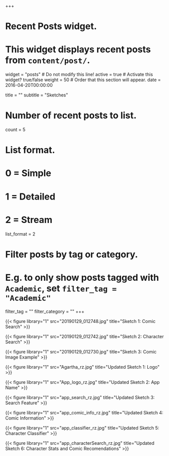 +++
# Recent Posts widget.
# This widget displays recent posts from `content/post/`.
widget = "posts"  # Do not modify this line!
active = true  # Activate this widget? true/false
weight = 50  # Order that this section will appear.
date = 2016-04-20T00:00:00

title = ""
subtitle = "Sketches"

# Number of recent posts to list.
count = 5

# List format.
#   0 = Simple
#   1 = Detailed
#   2 = Stream
list_format = 2

# Filter posts by tag or category.
#  E.g. to only show posts tagged with `Academic`, set `filter_tag = "Academic"`
filter_tag = ""
filter_category = ""
+++

{{< figure library="1" src="20190129_012748.jpg" title="Sketch 1: Comic Search" >}}

{{< figure library="1" src="20190129_012742.jpg" title="Sketch 2: Character Search" >}}

{{< figure library="1" src="20190129_012730.jpg" title="Sketch 3: Comic Image Example" >}}

{{< figure library="1" src="Agartha_rz.jpg" title="Updated Sketch 1: Logo" >}}

{{< figure library="1" src="App_logo_rz.jpg" title="Updated Sketch 2: App Name" >}}

{{< figure library="1" src="app_search_rz.jpg" title="Updated Sketch 3: Search Feature" >}}

{{< figure library="1" src="app_comic_info_rz.jpg" title="Updated Sketch 4: Comic Information" >}}

{{< figure library="1" src="app_classifier_rz.jpg" title="Updated Sketch 5: Character Classifier" >}}

{{< figure library="1" src="app_characterSearch_rz.jpg" title="Updated Sketch 6: Character Stats and Comic Recomendations" >}}

